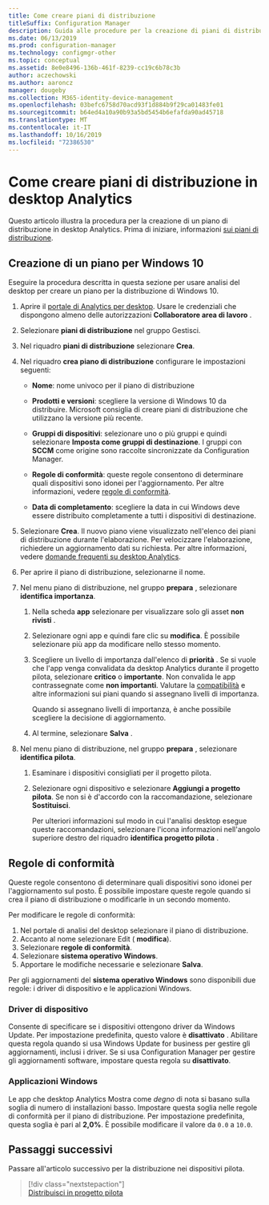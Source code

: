 ```yaml
---
title: Come creare piani di distribuzione
titleSuffix: Configuration Manager
description: Guida alle procedure per la creazione di piani di distribuzione in desktop Analytics.
ms.date: 06/13/2019
ms.prod: configuration-manager
ms.technology: configmgr-other
ms.topic: conceptual
ms.assetid: 8e0e8496-136b-461f-8239-cc19c6b78c3b
author: aczechowski
ms.author: aaroncz
manager: dougeby
ms.collection: M365-identity-device-management
ms.openlocfilehash: 03befc6758d70acd93f1d884b9f29ca01483fe01
ms.sourcegitcommit: b64ed4a10a90b93a5bd5454b6efafda90ad45718
ms.translationtype: MT
ms.contentlocale: it-IT
ms.lasthandoff: 10/16/2019
ms.locfileid: "72386530"
---
```

# <a name="how-to-create-deployment-plans-in-desktop-analytics"></a>Come creare piani di distribuzione in desktop Analytics

Questo articolo illustra la procedura per la creazione di un piano di distribuzione in desktop Analytics. Prima di iniziare, informazioni [sui piani di distribuzione](/sccm/desktop-analytics/about-deployment-plans).

## <a name="create-a-plan-for-windows-10"></a>Creazione di un piano per Windows 10

Eseguire la procedura descritta in questa sezione per usare analisi del desktop per creare un piano per la distribuzione di Windows 10.

1. Aprire il [portale di Analytics per desktop](https://aka.ms/desktopanalytics). Usare le credenziali che dispongono almeno delle autorizzazioni **Collaboratore area di lavoro** .  

2. Selezionare **piani di distribuzione** nel gruppo Gestisci.  

3. Nel riquadro **piani di distribuzione** selezionare **Crea**.  

4. Nel riquadro **crea piano di distribuzione** configurare le impostazioni seguenti:  

    - **Nome**: nome univoco per il piano di distribuzione  

    - **Prodotti e versioni**: scegliere la versione di Windows 10 da distribuire. Microsoft consiglia di creare piani di distribuzione che utilizzano la versione più recente.  

    - **Gruppi di dispositivi**: selezionare uno o più gruppi e quindi selezionare **Imposta come gruppi di destinazione**. I gruppi con **SCCM** come origine sono raccolte sincronizzate da Configuration Manager.  

    - **Regole di conformità**: queste regole consentono di determinare quali dispositivi sono idonei per l'aggiornamento. Per altre informazioni, vedere [regole di conformità](#readiness-rules).  

    - **Data di completamento**: scegliere la data in cui Windows deve essere distribuito completamente a tutti i dispositivi di destinazione.  

5. Selezionare **Crea**. Il nuovo piano viene visualizzato nell'elenco dei piani di distribuzione durante l'elaborazione. Per velocizzare l'elaborazione, richiedere un aggiornamento dati su richiesta. Per altre informazioni, vedere [domande frequenti su desktop Analytics](/sccm/desktop-analytics/faq##can-i-reduce-the-amount-of-time-it-takes-for-data-to-refresh-in-my-desktop-analytics-portal).  

6. Per aprire il piano di distribuzione, selezionarne il nome.  

7. Nel menu piano di distribuzione, nel gruppo **prepara** , selezionare **identifica importanza**.  

    1. Nella scheda **app** selezionare per visualizzare solo gli asset **non rivisti** .  

    2. Selezionare ogni app e quindi fare clic su **modifica**. È possibile selezionare più app da modificare nello stesso momento.  

    3. Scegliere un livello di importanza dall'elenco di **priorità** . Se si vuole che l'app venga convalidata da desktop Analytics durante il progetto pilota, selezionare **critico** o **importante**. Non convalida le app contrassegnate come **non importanti**. Valutare la [compatibilità](/sccm/desktop-analytics/compat-assessment) e altre informazioni sui piani quando si assegnano livelli di importanza.  

        Quando si assegnano livelli di importanza, è anche possibile scegliere la decisione di aggiornamento.  

    4. Al termine, selezionare **Salva** .  

8. Nel menu piano di distribuzione, nel gruppo **prepara** , selezionare **identifica pilota**.  

    1. Esaminare i dispositivi consigliati per il progetto pilota.  

    2. Selezionare ogni dispositivo e selezionare **Aggiungi a progetto pilota**. Se non si è d'accordo con la raccomandazione, selezionare **Sostituisci**.  

        Per ulteriori informazioni sul modo in cui l'analisi desktop esegue queste raccomandazioni, selezionare l'icona informazioni nell'angolo superiore destro del riquadro **identifica progetto pilota** .

## <a name="readiness-rules"></a>Regole di conformità

Queste regole consentono di determinare quali dispositivi sono idonei per l'aggiornamento sul posto. È possibile impostare queste regole quando si crea il piano di distribuzione o modificarle in un secondo momento.

Per modificare le regole di conformità:

1. Nel portale di analisi del desktop selezionare il piano di distribuzione.
1. Accanto al nome selezionare Edit ( **modifica**).
1. Selezionare **regole di conformità**.
1. Selezionare **sistema operativo Windows**.
1. Apportare le modifiche necessarie e selezionare **Salva**.

Per gli aggiornamenti del **sistema operativo Windows** sono disponibili due regole: i driver di dispositivo e le applicazioni Windows.

### <a name="device-drivers"></a>Driver di dispositivo

Consente di specificare se i dispositivi ottengono driver da Windows Update. Per impostazione predefinita, questo valore è **disattivato** . Abilitare questa regola quando si usa Windows Update for business per gestire gli aggiornamenti, inclusi i driver. Se si usa Configuration Manager per gestire gli aggiornamenti software, impostare questa regola su **disattivato**.

### <a name="windows-applications"></a>Applicazioni Windows

Le app che desktop Analytics Mostra come *degno* di nota si basano sulla soglia di numero di installazioni basso. Impostare questa soglia nelle regole di conformità per il piano di distribuzione. Per impostazione predefinita, questa soglia è pari al **2,0%**. È possibile modificare il valore da `0.0` a `10.0`.


## <a name="next-steps"></a>Passaggi successivi

Passare all'articolo successivo per la distribuzione nei dispositivi pilota.
> [!div class="nextstepaction"]  
> [Distribuisci in progetto pilota](/sccm/desktop-analytics/deploy-pilot)  
